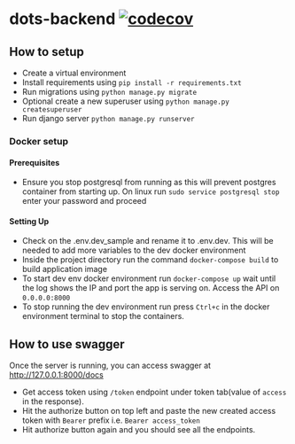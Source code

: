 # dots-backend [![codecov](https://codecov.io/gh/hikaya-io/dots-backend/branch/master/graph/badge.svg)](https://codecov.io/gh/hikaya-io/dots-backend)


## How to setup

- Create a virtual environment
- Install requirements using `pip install -r requirements.txt`
- Run migrations using `python manage.py migrate`
- Optional create a new superuser using `python manage.py createsuperuser`
- Run django server `python manage.py runserver`

### Docker setup

#### Prerequisites
- Ensure you stop postgresql from running as this will prevent postgres container from starting up. On linux run `sudo service postgresql stop` enter your password and proceed

#### Setting Up
- Check on the .env.dev_sample and rename it to .env.dev. This will be needed to add more variables to the dev docker environment
- Inside the project directory run the command `docker-compose build` to build application image
- To start dev env docker environment run `docker-compose up` wait until the log shows the IP and port the app is serving on. Access the API on `0.0.0.0:8000`
- To stop running the dev environment run press `Ctrl+c` in the docker environment terminal to stop the containers.


## How to use swagger
Once the server is running, you can access swagger at http://127.0.0.1:8000/docs

- Get access token using `/token` endpoint under token tab(value of `access` in the response).
- Hit the authorize button on top left and paste the new created access token with `Bearer` prefix i.e. `Bearer access_token`
- Hit authorize button again and you should see all the endpoints.
